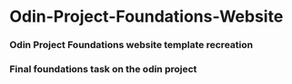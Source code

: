 # Odin-Project-Foundations-Website
### Odin Project Foundations website template recreation
### Final foundations task on the odin project
